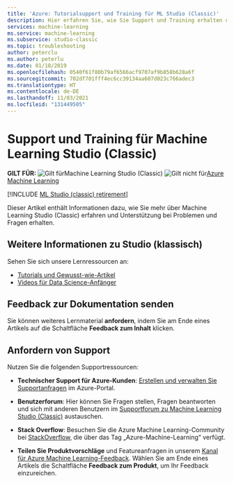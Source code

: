 ```yaml
---
title: 'Azure: Tutorialsupport und Training für ML Studio (Classic)'
description: Hier erfahren Sie, wie Sie Support und Training erhalten und Feedback zu Machine Learning Studio (Classic) bereitstellen können.
services: machine-learning
ms.service: machine-learning
ms.subservice: studio-classic
ms.topic: troubleshooting
author: peterclu
ms.author: peterlu
ms.date: 01/18/2019
ms.openlocfilehash: 0540f61f80b79af6566acf9707af9b858b628a6f
ms.sourcegitcommit: 702df701fff4ec6cc39134aa607d023c766adec3
ms.translationtype: HT
ms.contentlocale: de-DE
ms.lasthandoff: 11/03/2021
ms.locfileid: "131449505"
---
```

# <a name="get-support-and-training-for-machine-learning-studio-classic"></a>Support und Training für Machine Learning Studio (Classic)

**GILT FÜR:**  ![Gilt für ](../../../includes/media/aml-applies-to-skus/yes.png)Machine Learning Studio (Classic) ![Gilt nicht für ](../../../includes/media/aml-applies-to-skus/no.png)[Azure Machine Learning](../overview-what-is-machine-learning-studio.md#ml-studio-classic-vs-azure-machine-learning-studio)

[!INCLUDE [ML Studio (classic) retirement](../../../includes/machine-learning-studio-classic-deprecation.md)]

Dieser Artikel enthält Informationen dazu, wie Sie mehr über Machine Learning Studio (Classic) erfahren und Unterstützung bei Problemen und Fragen erhalten.

## <a name="learn-more-about-studio-classic"></a>Weitere Informationen zu Studio (klassisch)

Sehen Sie sich unsere Lernressourcen an:
+ [Tutorials und Gewusst-wie-Artikel](./index.yml) 
+ [Videos für Data Science-Anfänger](./data-science-for-beginners-ask-a-question-you-can-answer-with-data.md) 

## <a name="submit-doc-feedback"></a>Feedback zur Dokumentation senden

Sie können weiteres Lernmaterial **anfordern**, indem Sie am Ende eines Artikels auf die Schaltfläche **Feedback zum Inhalt** klicken.

## <a name="get-service-support"></a>Anfordern von Support

Nutzen Sie die folgenden Supportressourcen:

+ **Technischer Support für Azure-Kunden**: [Erstellen und verwalten Sie Supportanfragen](../../azure-portal/supportability/how-to-create-azure-support-request.md) im Azure-Portal.

+ **Benutzerforum**: Hier können Sie Fragen stellen, Fragen beantworten und sich mit anderen Benutzern im [Supportforum zu Machine Learning Studio (Classic)](/answers/topics/azure-machine-learning.html) austauschen.

+ **Stack Overflow**: Besuchen Sie die Azure Machine Learning-Community bei [StackOverflow](https://stackoverflow.com/questions/tagged/azure-machine-learning), die über das Tag „Azure-Machine-Learning“ verfügt.

+ **Teilen Sie Produktvorschläge** und Featureanfragen in unserem [Kanal für Azure Machine Learning-Feedback](https://feedback.azure.com/d365community/forum/b9a0c624-ad25-ec11-b6e6-000d3a4f09d0). Wählen Sie am Ende eines Artikels die Schaltfläche **Feedback zum Produkt**, um Ihr Feedback einzureichen.
